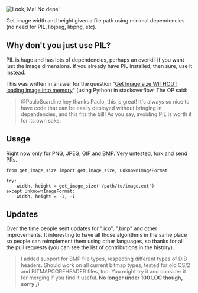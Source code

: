 ![Look, Ma! No deps!](https://raw.github.com/scardine/image_size/master/lookmanodeps.png)

Get image width and height given a file path using minimal dependencies (no need for PIL, libjpeg, libpng, etc).


Why don't you just use PIL?
---------------------------

PIL is huge and has lots of dependencies, perhaps an overkill if you want just the image dimensions.
If you already have PIL installed, then sure, use it instead.

This was written in answer for the question "[Get Image size WITHOUT loading image into memory](http://stackoverflow.com/questions/15800704/python-get-image-size-without-loading-image-into-memory/)"
(using Python) in stackoverflow. The OP said:

> @PauloScardine hey thanks Paulo, this is great! It's always so nice to have code
that can be easily deployed without bringing in dependencies, and this fits the bill!
As you say, avoiding PIL is worth it for its own sake.

Usage
-----

Right now only for PNG, JPEG, GIF and BMP. Very untested, fork and send PRs.

    from get_image_size import get_image_size, UnknownImageFormat

    try:
        width, height = get_image_size('/path/to/image.ext')
    except UnknownImageFormat:
        width, height = -1, -1


Updates
-------

Over the time people sent updates for ".ico", ".bmp" and other improvements. It interesting to have all those algorithms in the same place so people can reimplement them using other languages, so thanks for all the pull requests (you can see the list of contributions in the history).

 > I added support for BMP file types, respecting different types of DIB headers. Should work on all current bitmap types, tested for old OS/2 and BITMAPCOREHEADER files, too. You might try it and consider it for merging if you find it useful. **No longer under 100 LOC though, sorry ;)**
